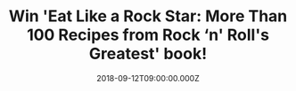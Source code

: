 ---
campaign-uuid: "c-b0292abe-1927-4cb7-a986-d8ed0187dd76"
type: "Competition"
category: "Gifts"
date: "2018-09-12T09:00:00.000Z"
end-date: "2018-10-12T23:59:00.000Z"
disable-form: false
is_promoted: false
has_entry_page: true
title: "Win 'Eat Like a Rock Star: More Than 100 Recipes from Rock ‘n' Roll's Greatest'\
  \ book!"
competition-description: "<p>With more than a hundred recipes from seven decades of\
  \ rock ‘n’ roll, pop, country, RnB, and disco, Mark Bego, along with Mary Wilson\
  \ of The Supremes, gathers beloved recipes from legendary rocker friends and invites\
  \ the ultimate music fan to put on an apron and join them at the table! We are giving\
  \ away this incredible book to one of our NME readers! </p>\r\n<p>Click the link\
  \ below for a chance to win! </p>"
hero-header: "Win 'Eat Like a Rock Star: More Than 100 Recipes from Rock ‘n' Roll's\
  \ Greatest' book!"
terms-confirmation: "N/A"
banner-img: "https://assets.expresslyapp.com/asset-85b43d16-bd1d-4e79-bd72-14034f893628.jpg"
logo-left-href: "aaa.nme.com"
logo-left-image: "https://assets.expresslyapp.com/asset-361586f2-c2ef-4fa4-b2d9-34c301505763.jpg"
logo-left-title: "nme aaa"
bg-image-hero: "https://assets.expresslyapp.com/asset-8430a603-114b-4fcd-abca-c0d195715dde.jpg"
bg-image-first: "https://assets.expresslyapp.com/asset-7de7410d-9c16-4559-8673-aafacc2e5ac3.jpg"
section1-content: "<p>This wonderful, best-ever collection of recipes features each\
  \ rock star’s biography, their favorite recipe, and other fun facts, Eat Like a\
  \ Rock Star is a must-have for every die-hard rocker-at-heart who loves to eat..</p>\r\
  \n<p>There is nowhere else you will find Ray Parker Jr.’s Salmon and Eggs, Joey\
  \ Fatone’s (NSYNC) Rice Balls, Micky Dolenz’s (The Monkees) Micky ‘D’ Cocktail,\
  \ and Angela Bowie’s (David Bowie’s ex-wife’s) Rosti Hash Brown Potatoes all in\
  \ one book. Whether it’s brunch, lunch, dinner, or desert you can find all kind\
  \ of recipes here!</p>\r\n<p>Looking forward to improving your cooking skills? Enter\
  \ the form below and surprise your loved ones with a nice meal!</p>"
entry-title: "Win 'Eat Like a Rock Star: More Than 100 Recipes from Rock ‘n' Roll's\
  \ Greatest' book!"
entry-content: "Enter the draw to win Eat Like a Rock Star: More Than 100 Recipes\
  \ from Rock ‘n' Roll's Greatest book! by completing the form below before 23:59\
  \ on 12th of October 2018."
has-winner: false
prize-description: "Eat Like a Rock Star: More Than 100 Recipes from Rock ‘n' Roll's\
  \ Greatest book."
special-conditions: "Multiple entries are allowed up to one every day."
country-restrictions:
- "GB"
---